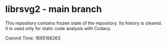 # librsvg2 - main branch

This repository contains frozen state of the repository.
Its history is cleared. It is used only for static code
analysis with Codacy.

Commit Time: 1695166263